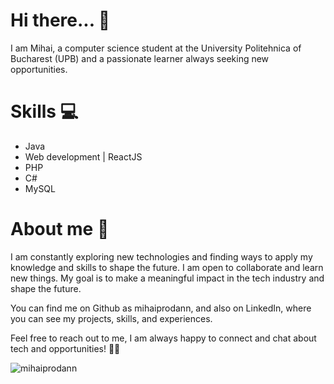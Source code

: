 # Hi there... 👋
I am Mihai, a computer science student at the University Politehnica of Bucharest (UPB) and a passionate learner always seeking new opportunities.

# Skills 💻
* Java
* Web development | ReactJS
* PHP
* C#
* MySQL

# About me 🌟
I am constantly exploring new technologies and finding ways to apply my knowledge and skills to shape the future. I am open to collaborate and learn new things. My goal is to make a meaningful impact in the tech industry and shape the future.

You can find me on Github as mihaiprodann, and also on LinkedIn, where you can see my projects, skills, and experiences.

Feel free to reach out to me, I am always happy to connect and chat about tech and opportunities! 🤝🚀


<p><img align="left" src="https://github-readme-stats.vercel.app/api/top-langs?username=mihaiprodann&show_icons=true&locale=en&layout=compact" alt="mihaiprodann" /></p>


